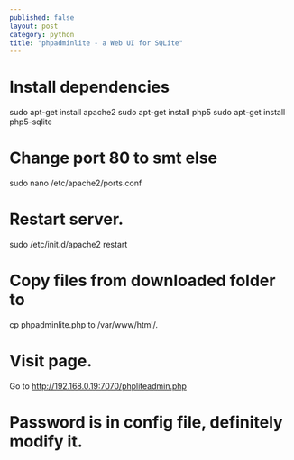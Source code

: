 ```yaml
---
published: false
layout: post
category: python
title: "phpadminlite - a Web UI for SQLite"
---
```


# Install dependencies
sudo apt-get install apache2
sudo apt-get install php5
sudo apt-get install php5-sqlite

# Change port 80 to smt else
sudo nano /etc/apache2/ports.conf
# Restart server.
sudo /etc/init.d/apache2 restart

# Copy files from downloaded folder to 
cp phpadminlite.php to /var/www/html/.

# Visit page.
Go to http://192.168.0.19:7070/phpliteadmin.php

# Password is in config file, definitely modify it.